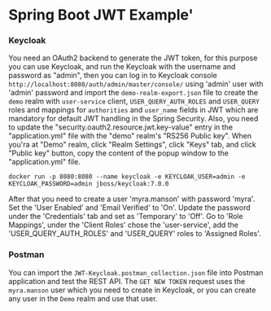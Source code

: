 # Spring Boot JWT Example'

### Keycloak

You need an OAuth2 backend to generate the JWT token, for this purpose you can use Keycloak, and run the Keycloak with the username and password as "admin", then you can log in to Keycloak console `http://localhost:8080/auth/admin/master/console/` using 'admin' user with 'admin' password and import the `demo-realm-export.json` file to create the `demo` realm with `user-service` client, `USER_QUERY_AUTH_ROLES` and `USER_QUERY` roles and mappings for `authorities` and `user_name` fields in JWT which are mandatory for default JWT handling in the Spring Security.
Also, you need to update the "security.oauth2.resource.jwt.key-value" entry in the "application.yml" file with the "demo" realm's "RS256 Public key". When you'ra at "Demo" realm, click "Realm Settings", click "Keys" tab, and click "Public key" button, copy the content of the popup window to the "application.yml" file.

```
docker run -p 8080:8080 --name keycloak -e KEYCLOAK_USER=admin -e KEYCLOAK_PASSWORD=admin jboss/keycloak:7.0.0
```

After that you need to create a user 'myra.manson' with password 'myra'. Set the 'User Enabled' and 'Email Verified' to 'On'. Update the password under the 'Credentials' tab and set as 'Temporary' to 'Off'. Go to 'Role Mappings', under the 'Client Roles' chose the 'user-service', add the 'USER_QUERY_AUTH_ROLES' and 'USER_QUERY' roles to 'Assigned Roles'.

### Postman

You can import the `JWT-Keycloak.postman_collection.json` file into Postman application and test the REST API. The `GET NEW TOKEN` request uses the `myra.manson` user which you need to create in Keycloak, or you can create any user in the `Demo` realm and use that user.
